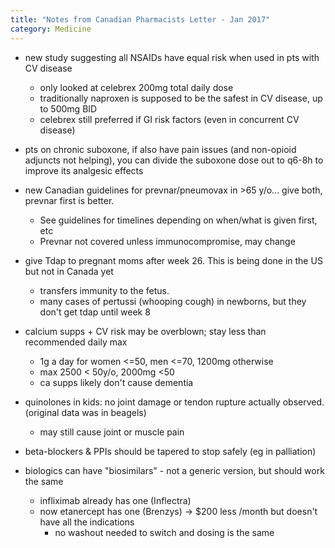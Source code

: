 ```yaml
---
title: "Notes from Canadian Pharmacists Letter - Jan 2017"
category: Medicine
---
```


- new study suggesting all NSAIDs have equal risk when used in pts with CV disease
    - only looked at celebrex 200mg total daily dose
    - traditionally naproxen is supposed to be the safest in CV disease, up to 500mg BID
    - celebrex still preferred if GI risk factors (even in concurrent CV disease)

- pts on chronic suboxone, if also have pain issues (and non-opioid adjuncts not helping), 
you can divide the suboxone dose out to q6-8h to improve its analgesic effects

- new Canadian guidelines for prevnar/pneumovax in >65 y/o... give both, prevnar first is better.
    - See guidelines for timelines depending on when/what is given first, etc
    - Prevnar not covered unless immunocompromise, may change

- give Tdap to pregnant moms after week 26. This is being done in the US but not in Canada yet
    - transfers immunity to the fetus. 
    - many cases of pertussi (whooping cough) in newborns, but they don't get tdap until week 8

- calcium supps + CV risk may be overblown; stay less than recommended daily max
    - 1g a day  for women <=50, men <=70, 1200mg otherwise
    - max 2500 < 50y/o, 2000mg <50
    - ca supps likely don't cause dementia

- quinolones in kids: no joint damage or tendon rupture actually observed. (original data was in beagels)
    - may still cause joint or muscle pain

- beta-blockers & PPIs should be tapered to stop safely (eg in palliation)

- biologics can have "biosimilars" - not a generic version, but should work the same
    - infliximab already has one (Inflectra)
    - now etanercept has one (Brenzys) -> $200 less /month but doesn't have all the indications
        - no washout needed to switch and dosing is the same